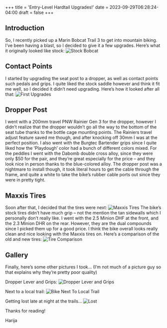 +++
title = 'Entry-Level Hardtail Upgrades!'
date = 2023-09-29T06:28:24-04:00
draft = false
+++
## Introduction
So, I recently picked up a Marin Bobcat Trail 3 to get into mountain biking. I’ve been having a blast, so I decided to give it a few upgrades. Here’s what it originally looked like stock:
![Stock Bobcat](/img/bike/stockbike.jpg)
## Contact Points
I started by upgrading the seat post to a dropper, as well as contact points such pedals and grips. I quite liked the stock saddle however and think it fit me well, so I decided it didn’t need upgrading. Here’s how it looked after all that:
![First Upgrades](/img/bike/firstupgrades.jpg)
## Dropper Post
I went with a 200mm travel PNW Rainier Gen 3 for the dropper, however I didn’t realize that the dropper wouldn’t go all the way to the bottom of the seat tube thanks to the bottle cage mounting points. The Rainiers travel adjust feature saved me though, and after knocking off 30mm I was at the perfect position. I also went with the Burgtec Bartender grips since I quite liked how the ‘Playdough’ color had a bunch of different colors mixed. For the peddles I went with the Dabomb double cross alloy, since they were only $50 for the pair, and they’re great especially for the price – and they look nice in person thanks to the blue-colored alloy. The dropper post was a nightmare to install though, it took literal hours to get the cable through the frame, and quite a white to take the bike’s rubber cable ports out since they were in pretty tight. 
## Maxxis Tires
Soon after that, I decided that the tires were next:
![Maxxis Tires](/img/bike/maxxistires.jpg)
The bike’s stock tires didn’t have much grip – not the mention the tan sidewalls which I personally don’t really like. I went with the 2.5 Minion DHF at the front, and the 2.3 Minion DHR on the rear. However, they are the dual compounds since I picked them up for a good price. I think the bike overall looks really clean and nice looking with the Maxxis tires on. Here’s a comparison of the old and new tires:
![Tire Comparison](/img/bike/tirecomparison.jpg)
## Gallery
Finally, here’s some other pictures I took… (I’m not much of a picture guy so that explains why they’re pretty poor quality)

Dropper Lever and Grips:
![Dropper Lever and Grips](/img/bike/dropperlevergrips.jpg)

Next to a local trail:
![Bike Next To Local Trail](/img/bike/localtrail.jpg)

Getting lost late at night at the trails…
![Lost](/img/bike/lost.jpg)

Thanks for reading!


Harija

